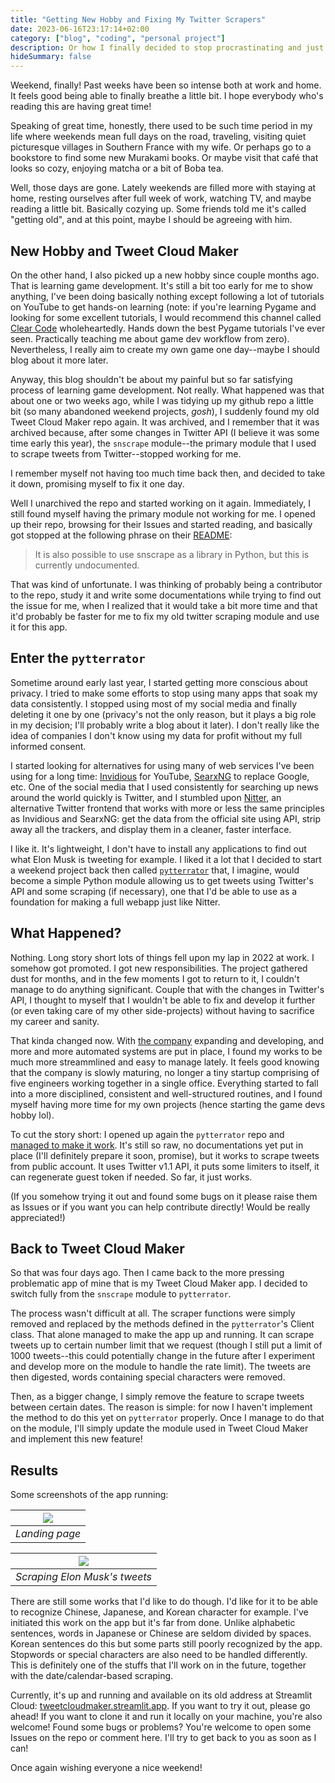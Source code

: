 ```yaml
---
title: "Getting New Hobby and Fixing My Twitter Scrapers"
date: 2023-06-16T23:17:14+02:00
category: ["blog", "coding", "personal project"]
description: Or how I finally decided to stop procrastinating and just simply fix my own old Python module to scrape tweets and generating wordcloud from it.
hideSummary: false
---
```


Weekend, finally! Past weeks have been so intense both at work and home. It feels good being able to finally breathe a little bit. I hope everybody who's reading this are having great time!

Speaking of great time, honestly, there used to be such time period in my life where weekends mean full days on the road, traveling, visiting quiet picturesque villages in Southern France with my wife. Or perhaps go to a bookstore to find some new Murakami books. Or maybe visit that café that looks so cozy, enjoying matcha or a bit of Boba tea.

Well, those days are gone. Lately weekends are filled more with staying at home, resting ourselves after full week of work, watching TV, and maybe reading a little bit. Basically cozying up. Some friends told me it's called "getting old", and at this point, maybe I should be agreeing with him.

## New Hobby and Tweet Cloud Maker

On the other hand, I also picked up a new hobby since couple months ago. That is learning game development. It's still a bit too early for me to show anything, I've been doing basically nothing except following a lot of tutorials on YouTube to get hands-on learning (note: if you're learning Pygame and looking for some excellent tutorials, I would recommend this channel called [Clear Code](https://www.youtube.com/@ClearCode) wholeheartedly. Hands down the best Pygame tutorials I've ever seen. Practically teaching me about game dev workflow from zero). Nevertheless, I really aim to create my own game one day--maybe I should blog about it more later.

Anyway, this blog shouldn't be about my painful but so far satisfying process of learning game development. Not really. What happened was that about one or two weeks ago, while I was tidying up my github repo a little bit (so many abandoned weekend projects, *gosh*), I suddenly found my old Tweet Cloud Maker repo again. It was archived, and I remember that it was archived because, after some changes in Twitter API (I believe it was some time early this year), the `snscrape` module--the primary module that I used to scrape tweets from Twitter--stopped working for me. 

I remember myself not having too much time back then, and decided to take it down, promising myself to fix it one day.

Well I unarchived the repo and started working on it again. Immediately, I still found myself having the primary module not working for me. I opened up their repo, browsing for their Issues and started reading, and basically got stopped at the following phrase on their [README](https://github.com/JustAnotherArchivist/snscrape/blob/master/README.md):

> It is also possible to use snscrape as a library in Python, but this is currently undocumented.

That was kind of unfortunate. I was thinking of probably being a contributor to the repo, study it and write some documentations while trying to find out the issue for me, when I realized that it would take a bit more time and that it'd probably be faster for me to fix my old twitter scraping module and use it for this app.

## Enter the `pytterrator`

Sometime around early last year, I started getting more conscious about privacy. I tried to make some efforts to stop using many apps that soak my data consistently. I stopped using most of my social media and finally deleting it one by one (privacy's not the only reason, but it plays a big role in my decision; I'll probably write a blog about it later). I don't really like the idea of companies I don't know using my data for profit without my full informed consent. 

I started looking for alternatives for using many of web services I've been using for a long time: [Invidious](https://invidious.io/) for YouTube, [SearxNG](https://docs.searxng.org/) to replace Google, etc. One of the social media that I used consistently for searching up news around the world quickly is Twitter, and I stumbled upon [Nitter](https://github.com/zedeus/nitter), an alternative Twitter frontend that works with more or less the same principles as Invidious and SearxNG: get the data from the official site using API, strip away all the trackers, and display them in a cleaner, faster interface. 

I like it. It's lightweight, I don't have to install any applications to find out what Elon Musk is tweeting for example. I liked it a lot that I decided to start a weekend project back then called [`pytterrator`](https://github.com/ahmad-alkadri/pytterrator) that, I imagine, would become a simple Python module allowing us to get tweets using Twitter's API and some scraping (if necessary), one that I'd be able to use as a foundation for making a full webapp just like Nitter.

## What Happened?

Nothing. Long story short lots of things fell upon my lap in 2022 at work. I somehow got promoted. I got new responsibilities. The project gathered dust for months, and in the few moments I got to return to it, I couldn't manage to do anything significant. Couple that with the changes in Twitter's API, I thought to myself that I wouldn't be able to fix and develop it further (or even taking care of my other side-projects) without having to sacrifice my career and sanity.

That kinda changed now. With [the company](https://www.lekolabs.com/news) expanding and developing, and more and more automated systems are put in place, I found my works to be much more streammlined and easy to manage lately. It feels good knowing that the company is slowly maturing, no longer a tiny startup comprising of five engineers working together in a single office. Everything started to fall into a more disciplined, consistent and well-structured routines, and I found myself having more time for my own projects (hence starting the game devs hobby lol).

To cut the story short: I opened up again the `pytterrator` repo and [managed to make it work](https://github.com/ahmad-alkadri/pytterrator/pull/4). It's still so raw, no documentations yet put in place (I'll definitely prepare it soon, promise), but it works to scrape tweets from public account. It uses Twitter v1.1 API, it puts some limiters to itself, it can regenerate guest token if needed. So far, it just works.

(If you somehow trying it out and found some bugs on it please raise them as Issues or if you want you can help contribute directly! Would be really appreciated!)

## Back to Tweet Cloud Maker

So that was four days ago. Then I came back to the more pressing problematic app of mine that is my Tweet Cloud Maker app. I decided to switch fully from the `snscrape` module to `pytterrator`. 

The process wasn't difficult at all. The scraper functions were simply removed and replaced by the methods defined in the `pytterrator`'s Client class. That alone managed to make the app up and running. It can scrape tweets up to certain number limit that we request (though I still put a limit of 1000 tweets--this could potentially change in the future after I experiment and develop more on the module to handle the rate limit). The tweets are then digested, words containing special characters were removed. 

Then, as a bigger change, I simply remove the feature to scrape tweets between certain dates. The reason is simple: for now I haven't implement the method to do this yet on `pytterrator` properly. Once I manage to do that on the module, I'll simply update the module used in Tweet Cloud Maker and implement this new feature!

## Results

Some screenshots of the app running:

| ![](/assets/img/fixing-twitter-scrapers/ss_1.png) |
| --- |
| *Landing page* |

| ![](/assets/img/fixing-twitter-scrapers/ss_2.png) |
| --- |
| *Scraping Elon Musk's tweets* |

There are still some works that I'd like to do though. I'd like for it to be able to recognize Chinese, Japanese, and Korean character for example. I've initiated this work on the app but it's far from done. Unlike alphabetic sentences, words in Japanese or Chinese are seldom divided by spaces. Korean sentences do this but some parts still poorly recognized by the app. Stopwords or special characters are also need to be handled differently. This is definitely one of the stuffs that I'll work on in the future, together with the date/calendar-based scraping.

Currently, it's up and running and available on its old address at Streamlit Cloud: [tweetcloudmaker.streamlit.app](https://tweetcloudmaker.streamlit.app). If you want to try it out, please go ahead! If you want to clone it and run it locally on your machine, you're also welcome! Found some bugs or problems? You're welcome to open some Issues on the repo or comment here. I'll try to get back to you as soon as I can!

Once again wishing everyone a nice weekend!